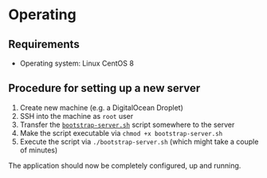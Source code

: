 # Operating

## Requirements

- Operating system: Linux CentOS 8

## Procedure for setting up a new server

1. Create new machine (e.g. a DigitalOcean Droplet)
2. SSH into the machine as `root` user
3. Transfer the [`bootstrap-server.sh`](bootstrap-server.sh) script somewhere to the server
4. Make the script executable via `chmod +x bootstrap-server.sh`
5. Execute the script via `./bootstrap-server.sh` (which might take a couple of minutes)

The application should now be completely configured, up and running.
